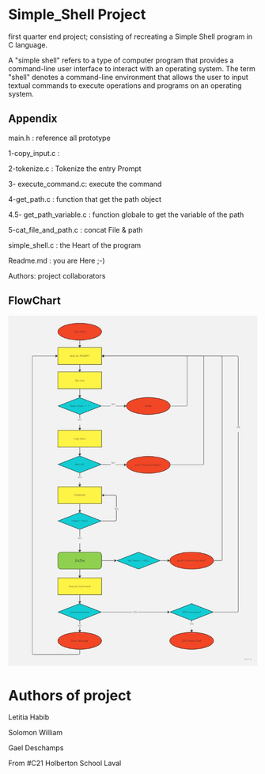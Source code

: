 
# Simple_Shell Project

first quarter end project; consisting of recreating a Simple Shell program in C language.

A "simple shell" refers to a type of computer program that provides a command-line user interface to interact with an operating system. The term "shell" denotes a command-line environment that allows the user to input textual commands to execute operations and programs on an operating system.


## Appendix



main.h : reference all prototype

1-copy_input.c : 

2-tokenize.c : Tokenize the entry Prompt

3- execute_command.c: execute the command

4-get_path.c : function that get the path object

4.5- get_path_variable.c : function globale to get the variable of the path

5-cat_file_and_path.c : concat File & path

simple_shell.c : the Heart of the program

Readme.md : you are Here ;-)

Authors: project collaborators






## FlowChart
![Complete Flowchart](https://github.com/Scotty-Scott-1/holbertonschool-simple_shell/blob/main/Complete%20FlowChart.jpg?raw=true)

# Authors of project

Letitia Habib 

Solomon William 

Gael Deschamps 

From #C21 Holberton School Laval 
